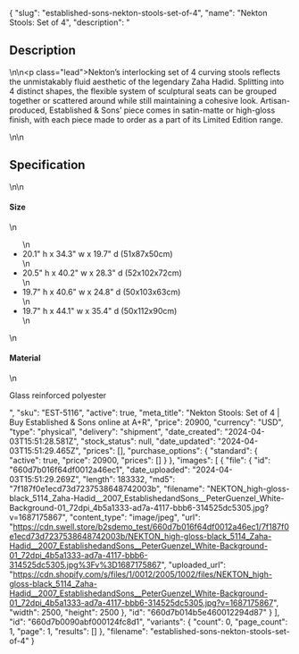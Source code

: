 {
  "slug": "established-sons-nekton-stools-set-of-4",
  "name": "Nekton Stools: Set of 4",
  "description": "<h2>Description</h2>\n<!-- split -->\n<p class=\"lead\">Nekton’s interlocking set of 4 curving stools reflects the unmistakably fluid aesthetic of the legendary Zaha Hadid. Splitting into 4 distinct shapes, the flexible system of sculptural seats can be grouped together or scattered around while still maintaining a cohesive look. Artisan-produced, Established &amp; Sons’ piece comes in satin-matte or high-gloss finish, with each piece made to order as a part of its Limited Edition range.</p>\n<!-- split -->\n<h2>Specification</h2>\n<!-- split -->\n<h4>Size</h4>\n<ul>\n<li>20.1\" h x 34.3\" w x 19.7\" d (51x87x50cm)</li>\n<li>20.5\" h x 40.2\" w x 28.3\" d (52x102x72cm)</li>\n<li>19.7\" h x 40.6\" w x 24.8\" d (50x103x63cm)</li>\n<li>19.7\" h x 44.1\" w x 35.4\" d (50x112x90cm)</li>\n</ul>\n<h4>Material</h4>\n<p>Glass reinforced polyester</p>",
  "sku": "EST-5116",
  "active": true,
  "meta_title": "Nekton Stools: Set of 4 | Buy Established & Sons online at A+R",
  "price": 20900,
  "currency": "USD",
  "type": "physical",
  "delivery": "shipment",
  "date_created": "2024-04-03T15:51:28.581Z",
  "stock_status": null,
  "date_updated": "2024-04-03T15:51:29.465Z",
  "prices": [],
  "purchase_options": {
    "standard": {
      "active": true,
      "price": 20900,
      "prices": []
    }
  },
  "images": [
    {
      "file": {
        "id": "660d7b016f64df0012a46ec1",
        "date_uploaded": "2024-04-03T15:51:29.269Z",
        "length": 183332,
        "md5": "7f187f0e1ecd73d7237538648742003b",
        "filename": "NEKTON_high-gloss-black_5114_Zaha-Hadid__2007_EstablishedandSons__PeterGuenzel_White-Background-01_72dpi_4b5a1333-ad7a-4117-bbb6-314525dc5305.jpg?v=1687175867",
        "content_type": "image/jpeg",
        "url": "https://cdn.swell.store/b2sdemo_test/660d7b016f64df0012a46ec1/7f187f0e1ecd73d7237538648742003b/NEKTON_high-gloss-black_5114_Zaha-Hadid__2007_EstablishedandSons__PeterGuenzel_White-Background-01_72dpi_4b5a1333-ad7a-4117-bbb6-314525dc5305.jpg%3Fv%3D1687175867",
        "uploaded_url": "https://cdn.shopify.com/s/files/1/0012/2005/1002/files/NEKTON_high-gloss-black_5114_Zaha-Hadid__2007_EstablishedandSons__PeterGuenzel_White-Background-01_72dpi_4b5a1333-ad7a-4117-bbb6-314525dc5305.jpg?v=1687175867",
        "width": 2500,
        "height": 2500
      },
      "id": "660d7b014b5e460012294d87"
    }
  ],
  "id": "660d7b0090abf000124fc8d1",
  "variants": {
    "count": 0,
    "page_count": 1,
    "page": 1,
    "results": []
  },
  "filename": "established-sons-nekton-stools-set-of-4"
}